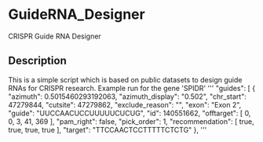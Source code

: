 # GuideRNA_Designer
CRISPR Guide RNA Designer

## Description
This is a simple script which is based on public datasets to design guide RNAs for CRISPR research. 
Example run for the gene 'SPIDR'
'''
    "guides": [
        {
            "azimuth": 0.5015460293192063,
            "azimuth_display": "0.502",
            "chr_start": 47279844,
            "cutsite": 47279862,
            "exclude_reason": "",
            "exon": "Exon 2",
            "guide": "UUCCAACUCCUUUUUCUCUG",
            "id": 140551662,
            "offtarget": [
                0,
                0,
                3,
                41,
                369
            ],
            "pam_right": false,
            "pick_order": 1,
            "recommendation": [
                true,
                true,
                true,
                true
            ],
            "target": "TTCCAACTCCTTTTTCTCTG"
        },
'''
